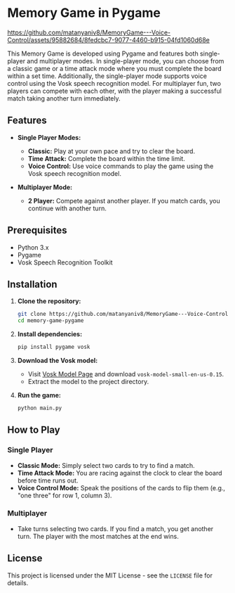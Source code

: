 
# Memory Game in Pygame



https://github.com/matanyaniv8/MemoryGame---Voice-Control/assets/95882684/8fedcbc7-9077-4460-b915-04fd1060d68e





This Memory Game is developed using Pygame and features both single-player and multiplayer modes. In single-player mode, you can choose from a classic game or a time attack mode where you must complete the board within a set time. Additionally, the single-player mode supports voice control using the Vosk speech recognition model. For multiplayer fun, two players can compete with each other, with the player making a successful match taking another turn immediately.

## Features

- **Single Player Modes:**
  - **Classic:** Play at your own pace and try to clear the board.
  - **Time Attack:** Complete the board within the time limit.
  - **Voice Control:** Use voice commands to play the game using the Vosk speech recognition model.
  
- **Multiplayer Mode:**
  - **2 Player:** Compete against another player. If you match cards, you continue with another turn.

## Prerequisites

- Python 3.x
- Pygame
- Vosk Speech Recognition Toolkit

## Installation

1. **Clone the repository:**
   ```bash
   git clone https://github.com/matanyaniv8/MemoryGame---Voice-Control.git
   cd memory-game-pygame
   ```

2. **Install dependencies:**
   ```bash
   pip install pygame vosk
   ```

3. **Download the Vosk model:**
   - Visit [Vosk Model Page](https://alphacephei.com/vosk/models) and download `vosk-model-small-en-us-0.15`.
   - Extract the model to the project directory.

4. **Run the game:**
   ```bash
   python main.py
   ```

## How to Play

### Single Player
- **Classic Mode:** Simply select two cards to try to find a match.
- **Time Attack Mode:** You are racing against the clock to clear the board before time runs out.
- **Voice Control Mode:** Speak the positions of the cards to flip them (e.g., "one three" for row 1, column 3).

### Multiplayer
- Take turns selecting two cards. If you find a match, you get another turn. The player with the most matches at the end wins.



## License

This project is licensed under the MIT License - see the `LICENSE` file for details.
